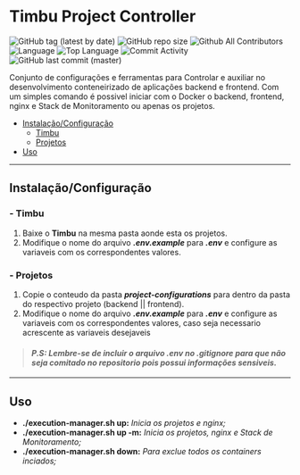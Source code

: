 # **Timbu Project Controller**

![GitHub tag (latest by date)](https://img.shields.io/github/v/tag/RodrigoAPimentel/timbu-project-controller)
![GitHub repo size](https://img.shields.io/github/repo-size/RodrigoAPimentel/timbu-project-controller)
![Github All Contributors](https://img.shields.io/github/contributors/RodrigoAPimentel/timbu-project-controller)
![Language](https://img.shields.io/github/languages/count/RodrigoAPimentel/timbu-project-controller)
![Top Language](https://img.shields.io/github/languages/top/RodrigoAPimentel/timbu-project-controller)
![Commit Activity](https://img.shields.io/github/commit-activity/m/RodrigoAPimentel/timbu-project-controller)
![GitHub last commit (master)](https://img.shields.io/github/last-commit/RodrigoAPimentel/timbu-project-controller/master)

Conjunto de configurações e ferramentas para Controlar e auxiliar no desenvolvimento conteneirizado de aplicações backend e frontend. Com um simples comando é possivel iniciar com o Docker o backend, frontend, nginx e Stack de Monitoramento ou apenas os projetos.

- [Instalação/Configuração](#Instalação/Configuração)
  - [Timbu](#Timbu)
  - [Projetos](#Projetos)
- [Uso](#Uso)

---

## **Instalação/Configuração**

### **- Timbu**

1. Baixe o **Timbu** na mesma pasta aonde esta os projetos.
2. Modifique o nome do arquivo **_.env.example_** para **_.env_** e configure as variaveis com os correspondentes valores.

### **- Projetos**

1. Copie o conteudo da pasta **_project-configurations_** para dentro da pasta do respectivo projeto (backend || frontend).
2. Modifique o nome do arquivo **_.env.example_** para **_.env_** e configure as variaveis com os correspondentes valores, caso seja necessario acrescente as variaveis desejaveis

> #### **_P.S: Lembre-se de incluir o arquivo .env no .gitignore para que não seja comitado no repositorio pois possui informações sensiveis._**

---

## **Uso**

- **./execution-manager.sh up:** _Inicia os projetos e nginx;_
- **./execution-manager.sh up -m:** _Inicia os projetos, nginx e Stack de Monitoramento;_
- **./execution-manager.sh down:** _Para exclue todos os containers inciados;_
